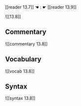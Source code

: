 [[reader 13.7]] ☚ : ☛ [[reader 13.9]]

![[13.8]]

## Commentary

![[commentary 13.8]]

## Vocabulary

![[vocab 13.8]]

## Syntax

![[syntax 13.8]]

